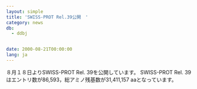 ```yaml
---
layout: simple
title: 'SWISS-PROT Rel.39公開　'
category: news
db:
  - ddbj


date: 2000-08-21T00:00:00
lang: ja
---
```


８月１８日よりSWISS-PROT Rel. 39を公開しています。 SWISS-PROT Rel. 39はエントリ数が86,593，総アミノ残基数が31,411,157 aaとなっています。
